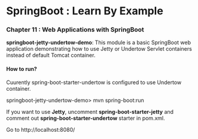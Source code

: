 # SpringBoot : Learn By Example


### Chapter 11 : Web Applications with SpringBoot

**springboot-jetty-undertow-demo**: This module is a basic SpringBoot web application demonstrating how to use Jetty or Undertow Servlet containers instead of default Tomcat container.

#### How to run?

Cuurently spring-boot-starter-undertow is configured to use Undertow container.

springboot-jetty-undertow-demo> mvn spring-boot:run

If you want to use **Jetty**, uncomment **spring-boot-starter-jetty** and comment out **spring-boot-starter-undertow** starter in pom.xml.

Go to http://localhost:8080/